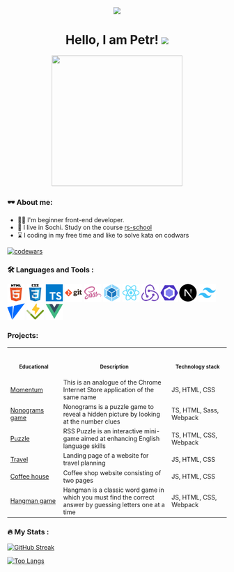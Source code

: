 <div id="header" align="center">
  <img src="https://media.giphy.com/media/MunViQ5feR29sMFVfa/giphy.gif" width="100"/>
  <h1>
  Hello, I am Petr!
  <img src="https://media.giphy.com/media/hvRJCLFzcasrR4ia7z/giphy.gif" width="30px"/>
  </h1>
</div>
<div align="center">
  <img src="https://media.giphy.com/media/du3J3cXyzhj75IOgvA/giphy.gif" width="300" height="300"/>
</div>

### :dark_sunglasses: About me:
- :man_technologist: I'm beginner front-end developer.
- :palm_tree: I live in Sochi. Study on the course [rs-school](https://rs.school/js/)
- :hourglass: I coding in my free time and like to solve kata on сodwars

[![codewars](https://www.codewars.com/users/rsschool_962509c2d3e7590a/badges/large)](https://www.codewars.com/users/rsschool_962509c2d3e7590a)

### :hammer_and_wrench: Languages and Tools :
<div>
  <img src="https://github.com/devicons/devicon/blob/master/icons/html5/html5-original-wordmark.svg" width="40" height="40"/>
  <img src="https://github.com/devicons/devicon/blob/master/icons/css3/css3-original-wordmark.svg" width="40" height="40"/>
  <img src="https://github.com/devicons/devicon/blob/master/icons/typescript/typescript-original.svg" width="40" height="40"/>
  <img src="https://github.com/devicons/devicon/blob/master/icons/git/git-original-wordmark.svg" width="40" height="40"/>
  <img src="https://github.com/devicons/devicon/blob/master/icons/sass/sass-original.svg" width="40" height="40"/>
  <img src="https://github.com/devicons/devicon/blob/master/icons/webpack/webpack-original.svg" width="40" height="40"/>
  <img src="https://github.com/devicons/devicon/blob/master/icons/react/react-original.svg" width="40" height="40"/>
  <img src="https://github.com/devicons/devicon/blob/master/icons/redux/redux-original.svg" width="40" height="40"/>
  <img src="https://github.com/devicons/devicon/blob/master/icons/eslint/eslint-original.svg" width="40" height="40"/>
  <img src="https://github.com/devicons/devicon/blob/master/icons/nextjs/nextjs-original.svg" width="40" height="40"/>
  <img src="https://github.com/devicons/devicon/blob/master/icons/tailwindcss/tailwindcss-original.svg" width="40" height="40"/>
  <img src="https://github.com/devicons/devicon/blob/master/icons/vite/vite-original.svg" width="40" height="40"/>
  <img src="https://github.com/devicons/devicon/blob/master/icons/vitest/vitest-original.svg" width="40" height="40"/>
  <img src="https://github.com/devicons/devicon/blob/master/icons/vuejs/vuejs-original.svg" width="40" height="40"/>
</div>

### Projects:

<table>
  <tr>
    <th align="center"><img width="200" height="1"><p><small>Educational</small></p></th>
    <th align="center"><img width="280" height="1"><p><small>Description</small></p></th>
    <th align="center"><img width="280" height="1"><p><small>Technology stack</small></p></th>
  </tr>
   <tr>
     <td>
      <a href="https://petrmarkin-momentum.netlify.app/#en" target="_blank">Momentum</a> 
     </td>
     <td>
       This is an analogue of the Chrome Internet Store application of the same name
     </td> 
     <td>
       JS, HTML, CSS
     </td> 
  </tr>
  <tr>
     <td>
        <a href="https://nonograms-rss-petr-markin.netlify.app" target="_blank">Nonograms game</a>
     </td>
     <td>
       Nonograms is a puzzle game to reveal a hidden picture by looking at the number clues
     </td> 
     <td>
       TS, HTML, Sass, Webpack
     </td> 
  </tr>
  <tr>
    <td>
      <a href="https://petr-markin-puzzle.netlify.app" target="_blank">Puzzle</a>
    </td>
    <td>
       RSS Puzzle is an interactive mini-game aimed at enhancing English language skills
     </td> 
    <td>
       TS, HTML, CSS, Webpack
    </td> 
  </tr>
  <tr>
    <td>
       <a href="https://travel-rsschool-task.netlify.app" target="_blank">Travel</a>
    </td>
    <td>
      Landing page of a website for travel planning
    </td>
    <td>
       JS, HTML, CSS
     </td>
  </tr>
  <tr>
    <td>
      <a href="https://rsschool-coffee-house.netlify.app/home" target="_blank">Coffee house</a>
    </td>
    <td>
      Coffee shop website consisting of two pages
    </td>
    <td>
       JS, HTML, CSS
    </td>
  </tr>
  <tr>
    <td>
      <a href="https://rsschool-petr-markin-hangman.netlify.app" target="_blank">Hangman game</a>
    </td>
    <td>
     Hangman is a classic word game in which you must find the correct answer by guessing letters one at a time
    </td>
    <td>
       JS, HTML, CSS, Webpack
    </td> 
  </tr>
</table>

### :fire: My Stats :
[![GitHub Streak](https://github-readme-streak-stats.herokuapp.com?user=PetrMarkin&theme=dark)](https://git.io/streak-stats)

[![Top Langs](https://github-readme-stats.vercel.app/api/top-langs/?username=PetrMarkin&layout=compact&theme=vision-friendly-dark)](https://github.com/anuraghazra/github-readme-stats)
